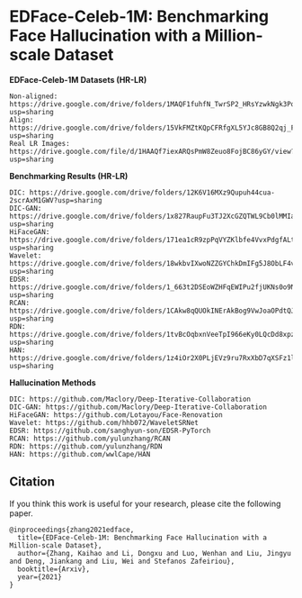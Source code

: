 

# EDFace-Celeb-1M: Benchmarking Face Hallucination with a Million-scale Dataset



__EDFace-Celeb-1M Datasets (HR-LR)__

```
Non-aligned: https://drive.google.com/drive/folders/1MAQF1fuhfN_TwrSP2_HRsYzwkNgk3Pqu?usp=sharing
Align: https://drive.google.com/drive/folders/15VkFMZtKQpCFRfgXL5YJc8GB8Q2qj_Fn?usp=sharing
Real LR Images: https://drive.google.com/file/d/1HAAQf7iexARQsPmW8Zeuo8FojBC86yGY/view?usp=sharing
```

__Benchmarking Results (HR-LR)__

```
DIC: https://drive.google.com/drive/folders/12K6V16MXz9Qupuh44cua-2scrAxM1GWV?usp=sharing
DIC-GAN: https://drive.google.com/drive/folders/1x827RaupFu3TJ2XcGZQTWL9Cb0lMMIaT?usp=sharing
HiFaceGAN: https://drive.google.com/drive/folders/171ea1cR9zpPqVYZKlbfe4VvxPdgfALtC?usp=sharing
Wavelet: https://drive.google.com/drive/folders/18wkbvIXwoNZZGYChkDmIFg5J8ObLF4v4?usp=sharing
EDSR: https://drive.google.com/drive/folders/1_663t2DSEoWZHFqEWIPu2fjUKNs0o9N5?usp=sharing
RCAN: https://drive.google.com/drive/folders/1CAkw8qQUOkINErAkBog9VwJoaOPdtQJy?usp=sharing
RDN: https://drive.google.com/drive/folders/1tvBcOqbxnVeeTpI966eKy0LQcDd8xpz_?usp=sharing
HAN: https://drive.google.com/drive/folders/1z4iOr2X0PLjEVz9ru7RxXbD7qXSFz1lN?usp=sharing
```

__Hallucination Methods__

```
DIC: https://github.com/Maclory/Deep-Iterative-Collaboration
DIC-GAN: https://github.com/Maclory/Deep-Iterative-Collaboration
HiFaceGAN: https://github.com/Lotayou/Face-Renovation
Wavelet: https://github.com/hhb072/WaveletSRNet
EDSR: https://github.com/sanghyun-son/EDSR-PyTorch
RCAN: https://github.com/yulunzhang/RCAN
RDN: https://github.com/yulunzhang/RDN
HAN: https://github.com/wwlCape/HAN
```



## Citation
If you think this work is useful for your research, please cite the following paper.

```
@inproceedings{zhang2021edface,
  title={EDFace-Celeb-1M: Benchmarking Face Hallucination with a Million-scale Dataset},
  author={Zhang, Kaihao and Li, Dongxu and Luo, Wenhan and Liu, Jingyu and Deng, Jiankang and Liu, Wei and Stefanos Zafeiriou},
  booktitle={Arxiv},
  year={2021}
}
```


